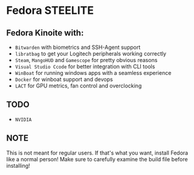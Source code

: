 # Fedora STEELITE

## Fedora Kinoite with:

- `Bitwarden` with biometrics and SSH-Agent support
- `libratbag` to get your Logitech peripherals working correctly
- `Steam`, `MangoHUD` and `Gamescope` for pretty obvious reasons
- `Visual Studio Ccode` for better integration with CLI tools
- `WinBoat` for running windows apps with a seamless experience
- `Docker` for winboat support and devops
- `LACT` for GPU metrics, fan control and overclocking

## TODO

- `NVIDIA`

## NOTE

This is not meant for regular users. If that's what you want, install Fedora like a normal person! Make sure to carefully examine the build file before installing!